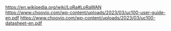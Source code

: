 https://en.wikipedia.org/wiki/LoRa#LoRaWAN
https://www.choovio.com/wp-content/uploads/2023/03/uc100-user-guide-en.pdf
https://www.choovio.com/wp-content/uploads/2023/03/uc100-datasheet-en.pdf
